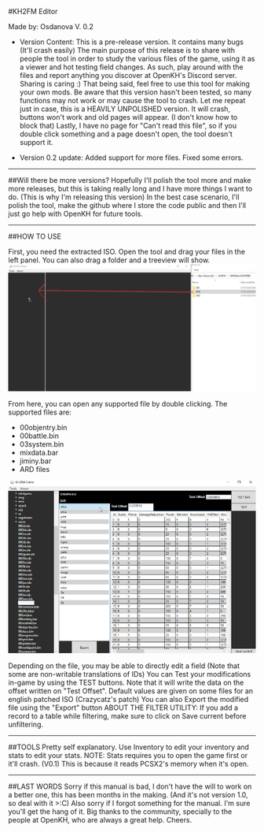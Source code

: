 #KH2FM Editor

Made by: Osdanova
V. 0.2
* Version Content:
This is a pre-release version. It contains many bugs (It'll crash easily)
The main purpose of this release is to share with people the tool in order to study the various files of the game, using it as a viewer and hot testing field changes.
As such, play around with the files and report anything you discover at OpenKH's Discord server. Sharing is caring :)
That being said, feel free to use this tool for making your own mods.
Be aware that this version hasn't been tested, so many functions may not work or may cause the tool to crash.
Let me repeat just in case, this is a HEAVILY UNPOLISHED version. It will crash, buttons won't work and old pages will appear. (I don't know how to block that)
Lastly, I have no page for "Can't read this file", so if you double click something and a page doesn't open, the tool doesn't support it.

* Version 0.2 update:
Added support for more files. Fixed some errors.

-----------------------------------------------------------------------------------------------------------------------------

##Will there be more versions?
Hopefully I'll polish the tool more and make more releases, but this is taking really long and I have more things I want to do. (This is why I'm releasing this version)
In the best case scenario, I'll polish the tool, make the github where I store the code public and then I'll just go help with OpenKH for future tools.

-----------------------------------------------------------------------------------------------------------------------------

##HOW TO USE

First, you need the extracted ISO.
Open the tool and drag your files in the left panel. You can also drag a folder and a treeview will show.
![](readme1.png)

From here, you can open any supported file by double clicking. The supported files are:

  * 00objentry.bin
  * 00battle.bin
  * 03system.bin
  * mixdata.bar
  * jiminy.bar
  * ARD files
  
![](readme2.png)

Depending on the file, you may be able to directly edit a field (Note that some are non-writable translations of IDs)
You can Test your modifications in-game by using the TEST buttons.
Note that it will write the data on the offset written on "Test Offset". Default values are given on some files for an english patched ISO (Crazycatz's patch)
You can also Export the modified file using the "Export" button
ABOUT THE FILTER UTILITY: If you add a record to a table while filtering, make sure to click on Save current before unfiltering.

-----------------------------------------------------------------------------------------------------------------------------

##TOOLS
Pretty self explanatory. Use Inventory to edit your inventory and stats to edit your stats.
NOTE: Stats requires you to open the game first or it'll crash. (V0.1)
This is because it reads PCSX2's memory when it's open.

-----------------------------------------------------------------------------------------------------------------------------

##LAST WORDS
Sorry if this manual is bad, I don't have the will to work on a better one, this has been months in the making. (And it's not version 1.0, so deal with it >:C)
Also sorry if I forgot something for the manual. I'm sure you'll get the hang of it.
Big thanks to the community, specially to the people at OpenKH, who are always a great help.
Cheers.